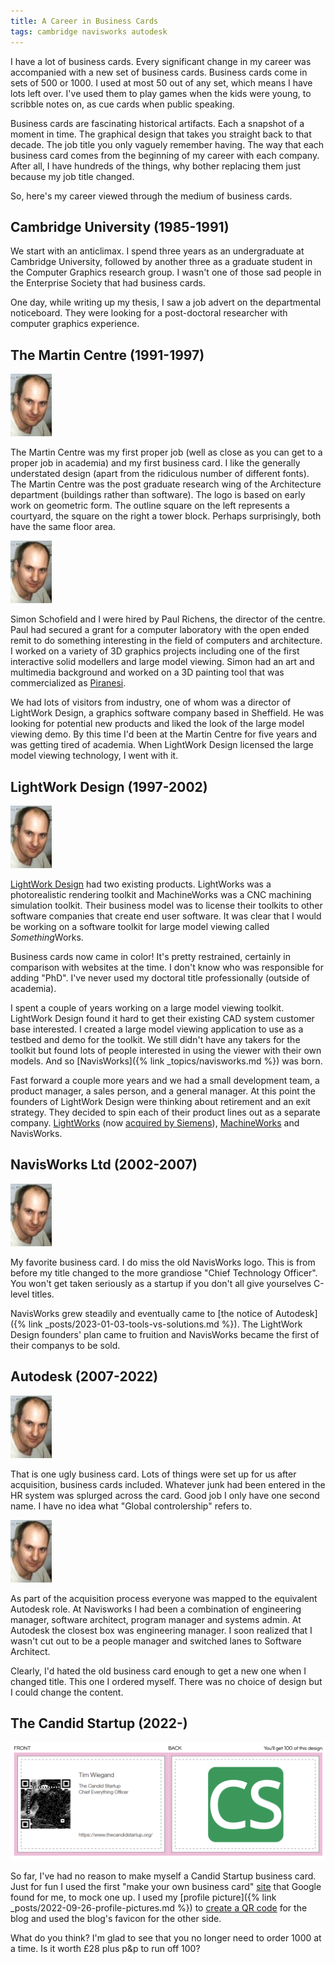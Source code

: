 ```yaml
---
title: A Career in Business Cards
tags: cambridge navisworks autodesk
---
```


I have a lot of business cards. Every significant change in my career was accompanied with a new set of business cards. Business cards come in sets of 500 or 1000. I used at most 50 out of any set, which means I have lots left over. I've used them to play games when the kids were young, to scribble notes on, as cue cards when public speaking. 

Business cards are fascinating historical artifacts. Each a snapshot of a moment in time. The graphical design that takes you straight back to that decade. The job title you only vaguely remember having. The way that each business card comes from the beginning of my career with each company. After all, I have hundreds of the things, why bother replacing them just because my job title changed.

So, here's my career viewed through the medium of business cards.

## Cambridge University (1985-1991)

We start with an anticlimax. I spend three years as an undergraduate at Cambridge University, followed by another three as a graduate student in the Computer Graphics research group. I wasn't one of those sad people in the Enterprise Society that had business cards.

One day, while writing up my thesis, I saw a job advert on the departmental noticeboard. They were looking for a post-doctoral researcher with computer graphics experience. 

## The Martin Centre (1991-1997)

![First Profile Picture](/assets/images/tim-first-profile-picture.png)

The Martin Centre was my first proper job (well as close as you can get to a proper job in academia) and my first business card. I like the generally understated design (apart from the ridiculous number of different fonts). The Martin Centre was the post graduate research wing of the Architecture department (buildings rather than software). The logo is based on early work on geometric form. The outline square on the left represents a courtyard, the square on the right a tower block. Perhaps surprisingly, both have the same floor area.

![First Profile Picture](/assets/images/tim-first-profile-picture.png)

Simon Schofield and I were hired by Paul Richens, the director of the centre. Paul had secured a grant for a computer laboratory with the open ended remit to do something interesting in the field of computers and architecture. I worked on a variety of 3D graphics projects including one of the first interactive solid modellers and large model viewing. Simon had an art and multimedia background and worked on a 3D painting tool that was commercialized as [Piranesi](https://www.piranesi.co.uk/index.html). 

We had lots of visitors from industry, one of whom was a director of LightWork Design, a graphics software company based in Sheffield. He was looking for potential new products and liked the look of the large model viewing demo. By this time I'd been at the Martin Centre for five years and was getting tired of academia. When LightWork Design licensed the large model viewing technology, I went with it. 

## LightWork Design (1997-2002)

![First Profile Picture](/assets/images/tim-first-profile-picture.png)

[LightWork Design](https://en.wikipedia.org/wiki/Lightwork_Design_Ltd.) had two existing products. LightWorks was a photorealistic rendering toolkit and MachineWorks was a CNC machining simulation toolkit. Their business model was to license their toolkits to other software companies that create end user software. It was clear that I would be working on a software toolkit for large model viewing called *Something*Works. 

Business cards now came in color! It's pretty restrained, certainly in comparison with websites at the time. I don't know who was responsible for adding "PhD". I've never used my doctoral title professionally (outside of academia).

I spent a couple of years working on a large model viewing toolkit. LightWork Design found it hard to get their existing CAD system customer base interested. I created a large model viewing application to use as a testbed and demo for the toolkit. We still didn't have any takers for the toolkit but found lots of people interested in using the viewer with their own models. And so [NavisWorks]({% link _topics/navisworks.md %}) was born. 

Fast forward a couple more years and we had a small development team, a product manager, a sales person, and a general manager. At this point the founders of LightWork Design were thinking about retirement and an exit strategy. They decided to spin each of their product lines out as a separate company. [LightWorks](https://www.plm.automation.siemens.com/global/en/products/plm-components/lightworks.html) (now [acquired by Siemens](https://blogs.sw.siemens.com/news/siemens-acquires-lightwork-design-delivering-advanced-3d-data-visualization/)), [MachineWorks](https://www.machineworks.com/) and NavisWorks. 

## NavisWorks Ltd (2002-2007)

![First Profile Picture](/assets/images/tim-first-profile-picture.png)

My favorite business card. I do miss the old NavisWorks logo. This is from before my title changed to the more grandiose "Chief Technology Officer". You won't get taken seriously as a startup if you don't all give yourselves C-level titles. 

NavisWorks grew steadily and eventually came to [the notice of Autodesk]({% link _posts/2023-01-03-tools-vs-solutions.md %}). The LightWork Design founders' plan came to fruition and NavisWorks became the first of their companys to be sold. 

## Autodesk (2007-2022)

![First Profile Picture](/assets/images/tim-first-profile-picture.png)

That is one ugly business card. Lots of things were set up for us after acquisition, business cards included. Whatever junk had been entered in the HR system was splurged across the card. Good job I only have one second name. I have no idea what "Global controlership" refers to. 

![First Profile Picture](/assets/images/tim-first-profile-picture.png)

As part of the acquisition process everyone was mapped to the equivalent Autodesk role. At Navisworks I had been a combination of engineering manager, software architect, program manager and systems admin. At Autodesk the closest box was engineering manager. I soon realized that I wasn't cut out to be a people manager and switched lanes to Software Architect.

Clearly, I'd hated the old business card enough to get a new one when I changed title. This one I ordered myself. There was no choice of design but I could change the content. 

## The Candid Startup (2022-)

![First Profile Picture](/assets/images/business-cards/candid-startup.png)

So far, I've had no reason to make myself a Candid Startup business card. Just for fun I used the first "make your own business card" [site](https://www.moo.com/uk/business-cards) that Google found for me, to mock one up. I used my [profile picture]({% link _posts/2022-09-26-profile-pictures.md %}) to [create a QR code](https://www.realtimerendering.com/blog/cooler-qr-codes/) for the blog and used the blog's favicon for the other side. 

What do you think? I'm glad to see that you no longer need to order 1000 at a time. Is it worth £28 plus p&p to run off 100?


